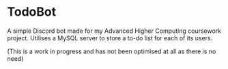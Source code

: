 # TodoBot
A simple Discord bot made for my Advanced Higher Computing coursework project. Utilises a MySQL server to store a to-do list for each of its users.

(This is a work in progress and has not been optimised at all as there is no need)
